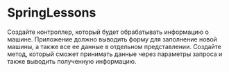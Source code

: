 # SpringLessons
Создайте контроллер, который будет обрабатывать информацию о машине. Приложение должно выводить форму для заполнение  новой машины,
а также все ее данные в отдельном представлении.
Создайте метод, который сможет принимать данные через параметры запроса и также выводить полученную информацию.
